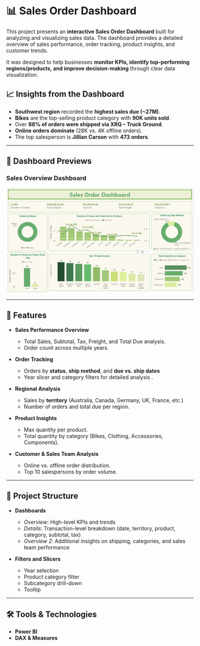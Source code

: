 # 📊 Sales Order Dashboard  

This project presents an **interactive Sales Order Dashboard** built for analyzing and visualizing sales data. The dashboard provides a detailed overview of sales performance, order tracking, product insights, and customer trends.  

It was designed to help businesses **monitor KPIs, identify top-performing regions/products, and improve decision-making** through clear data visualization. 
 
## 📈 Insights from the Dashboard  

- **Southwest region** recorded the **highest sales due (~27M)**.  
- **Bikes** are the top-selling product category with **90K units sold**.  
- Over **88% of orders were shipped via XRQ – Truck Ground**.  
- **Online orders dominate** (28K vs. 4K offline orders).  
- The top salesperson is **Jillian Carson** with **473 orders**.

---
## 📸 Dashboard Previews  

### Sales Overview Dashboard  
![Sales Dashboard 3](./screenshots/Sales%20Order%20Dashboard.png)  

----

## 🚀 Features  

- **Sales Performance Overview**  
  - Total Sales, Subtotal, Tax, Freight, and Total Due analysis.
  - Order count across multiple years.

- **Order Tracking**  
  - Orders by **status**, **ship method**, and **due vs. ship dates**  
  - Year slicer and category filters for detailed analysis . 

- **Regional Analysis**  
  - Sales by **territory** (Australia, Canada, Germany, UK, France, etc.)  
  - Number of orders and total due per region.  

- **Product Insights**  
  - Max quantity per product.
  - Total quantity by category (Bikes, Clothing, Accessories, Components). 

- **Customer & Sales Team Analysis**  
  - Online vs. offline order distribution.  
  - Top 10 salespersons by order volume. 

---

## 📂 Project Structure  

- **Dashboards**  
  - *Overview*: High-level KPIs and trends  
  - *Details*: Transaction-level breakdown (date, territory, product, category, subtotal, tax)  
  - *Overview 2*: Additional insights on shipping, categories, and sales team performance  

- **Filters and Slicers**  
  - Year selection  
  - Product category filter  
  - Subcategory drill-down
  - Tooltip

---

## 🛠️ Tools & Technologies  

- **Power BI**  
- **DAX & Measures**  



